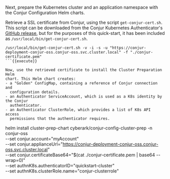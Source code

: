 Next, prepare the Kubernetes cluster and an application namespace with the
Conjur Configuration Helm charts.

Retrieve a SSL certificate from Conjur, using the script `get-conjur-cert.sh`.
This script can be downloaded from the Conjur Kubernetes Authenticator's
[GitHub release](https://github.com/cyberark/conjur-authn-k8s-client/releases/tag/v0.22.0),
but for the purposes of this quick-start, it has been included as
`/usr/local/bin/get-conjur-cert.sh`.
```
/usr/local/bin/get-conjur-cert.sh -v -i -s -u "https://conjur-deployment-conjur-oss.conjur-oss.svc.cluster.local" -f "./conjur-certificate.pem"
```{{execute}}

Now, use the retrieved certificate to install the Cluster Preparation Helm
chart. This Helm chart creates:
- a "Golden" ConfigMap, containing a reference of Conjur connection and
  configuration details.
- an Authenticator ServiceAccount, which is used as a K8s identity by the Conjur
  authenticator.
- an Authenticator ClusterRole, which provides a list of K8s API access
  permissions that the authenticator requires.
```
helm install cluster-prep-chart cyberark/conjur-config-cluster-prep -n conjur-oss \
  --set conjur.account="myAccount" \
  --set conjur.applianceUrl="https://conjur-deployment-conjur-oss.conjur-oss.svc.cluster.local" \
  --set conjur.certificateBase64="$(cat ./conjur-certificate.pem | base64 --wrap=0)" \
  --set authnK8s.authenticatorID="quickstart-cluster" \
  --set authnK8s.clusterRole.name="conjur-clusterrole"
```{{execute}}
